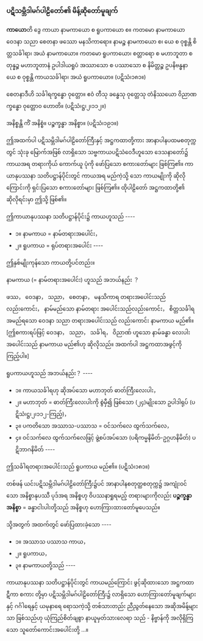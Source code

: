### ပဋိသမ္ဘိဒါမဂ်ပါဠိတော်၏ မိန့်ဆိုတော်မူချက်

**ကာယော**တိ ဒွေ ကာယာ နာမကာယော စ ရူပကာယော စ။ 
ကတမော နာမကာယော ဝေဒနာ သညာ စေတနာ ဖဿော မနသိကာရော။ 
နာမဉ္စ နာမကာယော စ၊ ယေ စ ဝုစ္စန္တိ စိတ္တသင်္ခါရာ၊ အယံ နာမကာယော။ 
ကတမော ရူပကာယော၊ စတ္တာရော စ မဟာဘူတာ စတုန္နဉ္စ မဟာဘူတာနံ ဥပါဒါယရူပံ အဿာသော စ ပဿာသော စ နိမိတ္တဉ္စ ဥပနိဗန္ဓနာ ယေ စ ဝုစ္စန္တိ ကာယသင်္ခါရာ၊ အယံ ရူပကာယော။ (ပဋိသံ၊၁၈၁။)

စေတနာဒီဟိ သင်္ခါရက္ခန္ဓော ဝုတ္တော။ 
ဧဝံ တီသု ခန္ဓေသု ဝုတ္တေသု တံနိဿယော ဝိညာဏက္ခန္ဓော ဝုတ္တော၀ ဟောတိ။ (ပဋိသံ၊ဋ္ဌ၊၂၊၁၁၂။)

အနိစ္စန္တိ ကိံ အနိစ္စံ။ ပဉ္စက္ခန္ဓာ အနိစ္စာ။ (ပဋိသံ၊၁၉၁။)

ဤအထက်ပါ ပဋိသမ္ဘိဒါမဂ်ပါဠိတော်ကြီးနှင့် အဋ္ဌကထာတို့ကား အာနာပါနပထမစတုက္ကတွင် သုံးခု မြောက်အဖြစ် လာရှိသော သဗ္ဗကာယပဋိသံဝေဒီဟူသော ဒေသနာတော်၌ ကာယအရ တရားကိုယ် ကောက်ယူ ပုံကို ဖော်ပြသော စကားတော်များ ဖြစ်ကြ၏။ 
ကာယာနုပဿနာ သတိပဋ္ဌာန်ပိုင်းတွင် ကာယအရ မည်ကဲ့သို့ သော ကာယမျိုးကို ဆိုလိုကြောင်းကို ရှင်းပြသော စကားတော်များ ဖြစ်ကြ၏။ 
ထိုပါဠိတော် အဋ္ဌကထာတို့၏ ဆိုလိုရင်းမှာ ဤသို့ ဖြစ်၏။

ဤကာယာနုပဿနာ သတိပဋ္ဌာန်ပိုင်း၌ ကာယဟူသည် ----

- ၁။ နာမကာယ = နာမ်တရားအပေါင်း，
- ၂။ ရူပကာယ = ရုပ်တရားအပေါင်း ----

ဤနှစ်မျိုးကုန်သော ကာယတို့ပင်တည်း။

နာမကာယ (= နာမ်တရားအပေါင်း) ဟူသည် အဘယ်နည်း ？

ဖဿ， ဝေဒနာ， သညာ， စေတနာ， မနသိကာရ တရားအပေါင်းသည်လည်းကောင်း， နာမ်မည်သော နာမ်တရား အပေါင်းသည်လည်းကောင်း， စိတ္တသင်္ခါရ အမည်ရသော ဝေဒနာ သညာ တရားအပေါင်းသည် လည်းကောင်း နာမကာယ မည်၏။ 
[ဤစကားရပ်ဖြင့် ဝေဒနာ， သညာ， သင်္ခါရ， ဝိညာဏ် ဟူသော နာမ်ခန္ဓာ လေးပါးအပေါင်းသည် နာမကာယ မည်၏ဟု ဆိုလိုသည်။ 
အထက်ပါ အဋ္ဌကထာအဖွင့်ကို ကြည့်ပါ။]

ရူပကာယဟူသည် အဘယ်နည်း？ ----

- ၁။ ကာယသင်္ခါရဟု ဆိုအပ်သော မဟာဘုတ် ဓာတ်ကြီးလေးပါး，
- ၂။ မဟာဘုတ် = ဓာတ်ကြီးလေးပါးကို စွဲမှီ၍ ဖြစ်သော (၂၄)မျိုးသော ဥပါဒါရုပ် (ပဋိသံ၊ဋ္ဌ၊၂၊၁၁၂-ကြည့်)，
- ၃။ ပကတိသော အဿာသ-ပဿာသ = ဝင်သက်လေ ထွက်သက်လေ，
- ၄။ ဝင်သက်လေ ထွက်သက်လေဖြင့် ဖွဲ့စပ်အပ်သော (ပရိကမ္မနိမိတ်-ဥဂ္ဂဟနိမိတ်) ပဋိဘာဂနိမိတ် ----

ဤသင်္ခါရတရားအပေါင်းသည် ရူပကာယ မည်၏။ (ပဋိသံ၊၁၈၁။)

တစ်ဖန် ယင်းပဋိသမ္ဘိဒါမဂ်ပါဠိတော်ကြီး၌ပင် အာနာပါနစတုတ္ထစတုက္က၌ အကျုံးဝင်သော အနိစ္စာနုပဿီ ပုဒ်အရ အနိစ္စဟု ဝိပဿနာရှုရမည့် တရားများကိုလည်း **ပဉ္စက္ခန္ဓာ အနိစ္စာ** = ခန္ဓာငါးပါးတို့သည် အနိစ္စဟု ဟောကြားထားတော်မူပေသည်။

သို့အတွက် အထက်တွင် ဖော်ပြထားခဲ့သော ----

- ၁။ အဿာသ ပဿာသ ကာယ，
- ၂။ ရူပကာယ，
- ၃။ နာမကာယတို့သည် ----

ကာယာနုပဿနာ သတိပဋ္ဌာန်ပိုင်းတွင် ကာယမည်ကြောင်း ဖွင့်ဆိုထားသော အဋ္ဌကထာ ဋီကာ စကား တို့မှာ ပဋိသမ္ဘိဒါမဂ်ပါဠိတော်ကြီး၌ လာရှိသော ဟောကြားတော်မူချက်များနှင့် ဂင်္ဂါရေနှင့် ယမုနာရေ ရောသကဲ့သို့ တစ်သားတည်း ညီညွတ်နေသော အဆိုအမိန့်များသာ ဖြစ်သည်ဟု ယုံကြည်စိတ်ချစွာ နာယူမှတ်သားလေရာ သည် - နိဗ္ဗာန်ကို အလိုရှိကြသော သူတော်ကောင်းအပေါင်းတို့ ...။